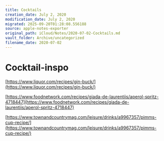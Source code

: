 ```yaml
---
title: Cocktails
creation_date: July 2, 2020
modification_date: July 2, 2020
migrated: 2025-09-20T01:28:08.556188
source: apple-notes-exporter
original_path: iCloud/Notes/2020-07-02-Cocktails.md
vault_folder: Archive/uncategorized
filename_date: 2020-07-02
---
```



# Cocktail-inspo 
[https://www.liquor.com/recipes/gin-buck/](https://www.liquor.com/recipes/gin-buck/)

[https://www.foodnetwork.com/recipes/giada-de-laurentiis/aperol-spritz-4718447](https://www.foodnetwork.com/recipes/giada-de-laurentiis/aperol-spritz-4718447)

[https://www.townandcountrymag.com/leisure/drinks/a9967357/pimms-cup-recipe/](https://www.townandcountrymag.com/leisure/drinks/a9967357/pimms-cup-recipe/)

